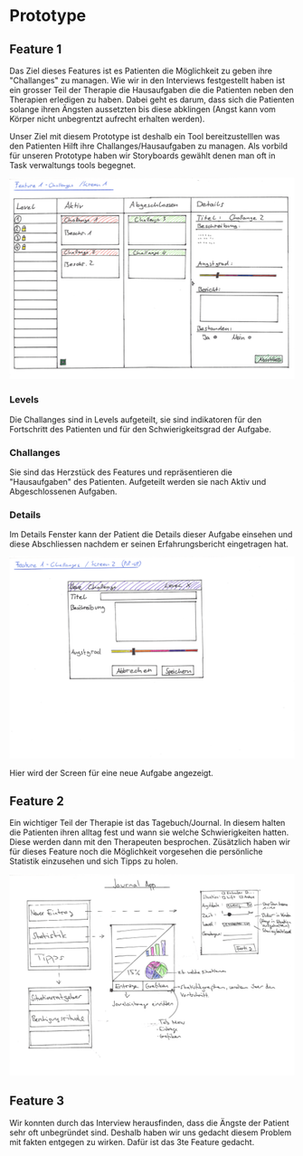 # Prototype

## Feature 1

Das Ziel dieses Features ist es Patienten die Möglichkeit zu geben ihre "Challanges" zu managen.
Wie wir in den Interviews festgestellt haben ist ein grosser Teil der Therapie die Hausaufgaben die die Patienten neben den Therapien erledigen zu haben. Dabei geht es darum, dass sich die Patienten solange ihren Ängsten aussetzten bis diese abklingen (Angst kann vom Körper nicht unbegrentzt aufrecht erhalten werden).

Unser Ziel mit diesem Prototype ist deshalb ein Tool bereitzustelllen was den Patienten Hilft ihre Challanges/Hausaufgaben zu managen. Als vorbild für unseren Prototype haben wir Storyboards gewählt denen man oft in Task verwaltungs tools begegnet.

![alt text](../Mockup/Feature1_Screen1.jpg "Feature 1 / Screen 1")

### Levels

Die Challanges sind in Levels aufgeteilt, sie sind indikatoren für den Fortschritt des Patienten und für den Schwierigkeitsgrad der Aufgabe.

### Challanges

Sie sind das Herzstück des Features und repräsentieren die "Hausaufgaben" des Patienten.
Aufgeteilt werden sie nach Aktiv und Abgeschlossenen Aufgaben.

### Details

Im Details Fenster kann der Patient die Details dieser Aufgabe einsehen und diese Abschliessen nachdem er seinen Erfahrungsbericht eingetragen hat.


![alt text](../Mockup/Feature1_Screen2.jpg "Feature 1 / Screen 2")

Hier wird der Screen für eine neue Aufgabe angezeigt.

## Feature 2

Ein wichtiger Teil der Therapie ist das Tagebuch/Journal. In diesem halten die Patienten ihren alltag fest und wann sie welche Schwierigkeiten hatten. Diese werden dann mit den Therapeuten besprochen. Züsätzlich haben wir für dieses Feature noch die Möglichkeit vorgesehen die persönliche Statistik einzusehen und sich Tipps zu holen.


![alt text](../Mockup/Feature2.jpg "Feature 2")

## Feature 3

Wir konnten durch das Interview herausfinden, dass die Ängste der Patient sehr oft unbegründet sind. Deshalb haben wir uns gedacht diesem Problem mit fakten entgegen zu wirken. Dafür ist das 3te Feature gedacht.
